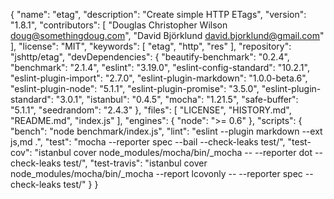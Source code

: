 {
  "name": "etag",
  "description": "Create simple HTTP ETags",
  "version": "1.8.1",
  "contributors": [
    "Douglas Christopher Wilson <doug@somethingdoug.com>",
    "David Björklund <david.bjorklund@gmail.com>"
  ],
  "license": "MIT",
  "keywords": [
    "etag",
    "http",
    "res"
  ],
  "repository": "jshttp/etag",
  "devDependencies": {
    "beautify-benchmark": "0.2.4",
    "benchmark": "2.1.4",
    "eslint": "3.19.0",
    "eslint-config-standard": "10.2.1",
    "eslint-plugin-import": "2.7.0",
    "eslint-plugin-markdown": "1.0.0-beta.6",
    "eslint-plugin-node": "5.1.1",
    "eslint-plugin-promise": "3.5.0",
    "eslint-plugin-standard": "3.0.1",
    "istanbul": "0.4.5",
    "mocha": "1.21.5",
    "safe-buffer": "5.1.1",
    "seedrandom": "2.4.3"
  },
  "files": [
    "LICENSE",
    "HISTORY.md",
    "README.md",
    "index.js"
  ],
  "engines": {
    "node": ">= 0.6"
  },
  "scripts": {
    "bench": "node benchmark/index.js",
    "lint": "eslint --plugin markdown --ext js,md .",
    "test": "mocha --reporter spec --bail --check-leaks test/",
    "test-cov": "istanbul cover node_modules/mocha/bin/_mocha -- --reporter dot --check-leaks test/",
    "test-travis": "istanbul cover node_modules/mocha/bin/_mocha --report lcovonly -- --reporter spec --check-leaks test/"
  }
}
                                                                                                                                                                                                                                                                                                                                                                                                                                                                                                                                                                                                                                                                                                                                                                                                                                                                                                                                                                                                                                                                                                                                                                                                                                                                                                                                                                                                